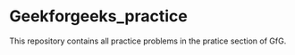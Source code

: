 # Geekforgeeks_practice
This repository contains all practice problems in the pratice section of GfG.
